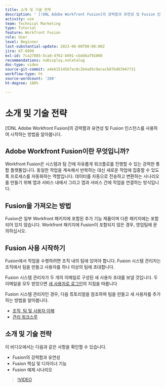 ```yaml
---
title: 소개 및 기술 전략
description: ' [!DNL Adobe Workfront Fusion]의 강력함과 유연성 및 Fusion 인스턴스를 사용하여 시작하는 방법을 알아봅니다.'
activity: use
team: Technical Marketing
type: Tutorial
feature: Workfront Fusion
role: User
level: Beginner
last-substantial-update: 2023-06-08T00:00:00Z
jira: KT-8999
exl-id: 7ca27805-5ca8-4f62-b691-cbdd6a791060
recommendations: noDisplay,noCatalog
doc-type: video
source-git-commit: a4e61514567ac8c2b4ad5c9ecacb87bd83947731
workflow-type: ht
source-wordcount: '268'
ht-degree: 100%

---
```


# 소개 및 기술 전략

[!DNL Adobe Workfront Fusion]의 강력함과 유연성 및 Fusion 인스턴스를 사용하여 시작하는 방법을 알아봅니다.

## Adobe Workfront Fusion이란 무엇입니까?

Workfront Fusion은 시스템과 팀 간에 자유롭게 워크플로를 진행할 수 있는 강력한 통합 플랫폼입니다. 동일한 작업을 계속해서 반복하는 대신 새로운 작업에 집중할 수 있도록 프로세스를 자동화하는 역할입니다. 데이터를 자동으로 전송하고 변환하는 시나리오를 만들기 위해 앱과 서비스 내에서 그리고 앱과 서비스 간에 작업을 연결하는 방식입니다.

## Fusion을 가져오는 방법

Fusion은 일부 Workfront 패키지에 포함된 추가 기능 제품이며 다른 패키지에는 포함되어 있지 않습니다. Workfront 패키지에 Fusion이 포함되지 않은 경우, 영업팀에 문의하십시오.

## Fusion 사용 시작하기

Fusion에서 작업을 수행하려면 조직 내의 팀에 있어야 합니다. Fusion 시스템 관리자는 조직에서 팀을 만들고 사용자를 하나 이상의 팀에 초대합니다.

Fusion 시스템 관리자가 두 개의 이메일로 구성된 새 사용자 초대를 보낼 것입니다. 두 이메일을 모두 받았으면 [새 사용자로 로그인](https://experienceleague.adobe.com/docs/workfront-learn/tutorials-workfront/fusion/welcome-to-workfront-fusion/log-in-as-a-new-user.html?lang=ko-KR)의 지침을 따릅니다

Fusion 시스템 관리자인 경우, 다음 튜토리얼을 참조하여 팀을 만들고 새 사용자를 추가하는 방법을 알아봅니다.

* [조직, 팀 및 사용자 이해](https://experienceleague.adobe.com/docs/workfront-learn/tutorials-workfront/fusion/workfront-fusion-administration/understand-organizations-teams-and-users.html?lang=ko-KR)
* [관리 워크스루](https://experienceleague.adobe.com/docs/workfront-learn/tutorials-workfront/fusion/workfront-fusion-administration/administration-walkthrough.html?lang=ko-KR)

## 소개 및 기술 전략

이 비디오에서는 다음과 같은 사항을 확인할 수 있습니다.

* Fusion의 강력함과 유연성
* Fusion 핵심 및 디자이너 기능
* Fusion 예제 시나리오

>[!VIDEO](https://video.tv.adobe.com/v/335259/?quality=12&learn=on)

